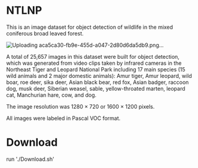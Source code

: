 # NTLNP
This is an image dataset for object detection of wildlife in the mixed coniferous broad leaved forest.

![Uploading aca5ca30-fb9e-455d-a047-2d80d6da5db9.png…]()

A total of 25,657 images in this dataset were built for object detection, which was generated from video clips taken by infrared cameras in the Northeast Tiger and Leopard National Park including 17 main species (15 wild animals and 2 major domestic animals): Amur tiger, Amur leopard, wild boar, roe deer, sika deer, Asian black bear, red fox, Asian badger, raccoon dog, musk deer, Siberian weasel, sable, yellow-throated marten, leopard cat, Manchurian hare, cow, and dog. 

The image resolution was 1280 × 720 or 1600 × 1200 pixels. 

All images were labeled in Pascal VOC format.

# Download
run './Download.sh'
